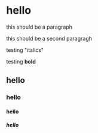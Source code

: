 # hello
this should be a paragraph

this should be a second paragragh

testing "italics"

testing **bold**
## hello
### hello
#### hello
##### hello

